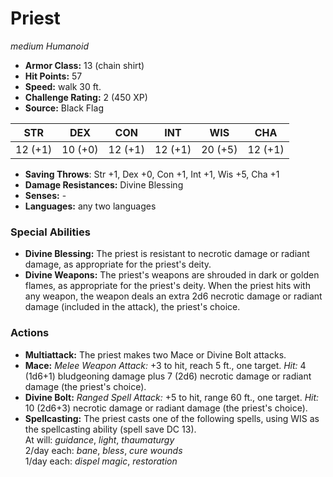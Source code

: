 # Priest

*medium* *Humanoid*

- **Armor Class:** 13 (chain shirt)
- **Hit Points:** 57 
- **Speed:** walk 30 ft.
- **Challenge Rating:** 2 (450 XP)
- **Source:** Black Flag

| STR | DEX | CON | INT | WIS | CHA |
| --- | --- | --- | --- | --- | --- |
| 12 (+1) | 10 (+0) | 12 (+1) | 12 (+1) | 20 (+5) | 12 (+1) |

- **Saving Throws**: Str +1, Dex +0, Con +1, Int +1, Wis +5, Cha +1
- **Damage Resistances:** Divine Blessing
- **Senses:** -
- **Languages:** any two languages

### Special Abilities

- **Divine Blessing:** The priest is resistant to necrotic damage or radiant damage, as appropriate for the priest's deity.
- **Divine Weapons:** The priest's weapons are shrouded in dark or golden flames, as appropriate for the priest's deity. When the priest hits with any weapon, the weapon deals an extra 2d6 necrotic damage or radiant damage (included in the attack), the priest's choice.

### Actions

- **Multiattack:** The priest makes two Mace or Divine Bolt attacks.
- **Mace:** _Melee Weapon Attack:_ +3 to hit, reach 5 ft., one target. _Hit:_ 4 (1d6+1) bludgeoning damage plus 7 (2d6) necrotic damage or radiant damage (the priest's choice).
- **Divine Bolt:** _Ranged Spell Attack:_ +5 to hit, range 60 ft., one target. _Hit:_ 10 (2d6+3) necrotic damage or radiant damage (the priest's choice).
- **Spellcasting:** The priest casts one of the following spells, using WIS as the spellcasting ability (spell save DC 13).<br>At will: _guidance_, _light_, _thaumaturgy_<br>2/day each: _bane_, _bless_, _cure wounds_<br>1/day each: _dispel magic_, _restoration_
